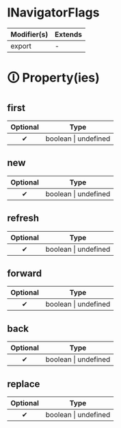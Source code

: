 # INavigatorFlags

| Modifier(s)                            | Extends                                    |
|----------------------------------------|--------------------------------------------|
| export | - |

# &#128712; Property(ies)

## first

| Optional                           | Type                         |
|:----------------------------------:|------------------------------|
| ✔ | boolean &#124; undefined |

## new

| Optional                           | Type                         |
|:----------------------------------:|------------------------------|
| ✔ | boolean &#124; undefined |

## refresh

| Optional                           | Type                         |
|:----------------------------------:|------------------------------|
| ✔ | boolean &#124; undefined |

## forward

| Optional                           | Type                         |
|:----------------------------------:|------------------------------|
| ✔ | boolean &#124; undefined |

## back

| Optional                           | Type                         |
|:----------------------------------:|------------------------------|
| ✔ | boolean &#124; undefined |

## replace

| Optional                           | Type                         |
|:----------------------------------:|------------------------------|
| ✔ | boolean &#124; undefined |
